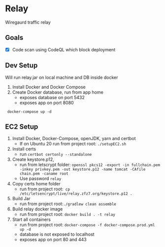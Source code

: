 # Relay
Wiregaurd traffic relay 
## Goals
- [X] Code scan using CodeQL which block deployment

## Dev Setup
Will run relay.jar on local machine and DB inside docker
1. Install Docker and Docker Compose
2. Create Docker database, run from app home
    * exposes database on port 5432
    * exposes app on port 8080
```
 docker-compose up -d
```

## EC2 Setup
1. Install Docker, Docker-Compose, openJDK, yarn and certbot
   * If on Ubuntu 20 run from project root: `./setupEC2.sh`
2. Install certs
   * run `certbot certonly --standalone`
2. Create keystore.p12, 
   * run from letscrypt folder: `openssl pkcs12 -export -in fullchain.pem -inkey privkey.pem -out keystore.p12 -name tomcat -CAfile chain.pem -caname root`
   * Use password `relay`
3. Copy certs home folder 
   * run from project root:` cp /etc/letsencrypt/live/relay.zfz7.org/keystore.p12 .`
3. Build Jar
   * run from project root:`./gradlew clean assemble`
4. Build relay docker image
   * run from project root: `docker build . -t relay`
5. Start all containers
   * run from project root: `docker-compose -f docker-compose.prod.yml up -d`
   * database is not exposed to localhost
   * exposes app on port 80 and 443